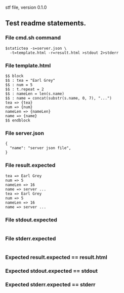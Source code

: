 stf file, version 0.1.0

## Test readme statements.

### File cmd.sh command

~~~
$statictea -s=server.json \
  -t=template.html -r=result.html >stdout 2>stderr
~~~

### File template.html

~~~
$$ block
$$ : tea = "Earl Grey"
$$ : num = 5
$$ : t.repeat = 2
$$ : nameLen = len(s.name)
$$ : name = concat(substr(s.name, 0, 7), "...")
tea => {tea}
num => {num}
nameLen => {nameLen}
name => {name}
$$ endblock
~~~

### File server.json

~~~
{
  "name": "server json file",
}
~~~

### File result.expected

~~~
tea => Earl Grey
num => 5
nameLen => 16
name => server ...
tea => Earl Grey
num => 5
nameLen => 16
name => server ...
~~~

### File stdout.expected

~~~
~~~

### File stderr.expected

~~~
~~~

### Expected result.expected == result.html
### Expected stdout.expected == stdout
### Expected stderr.expected == stderr

